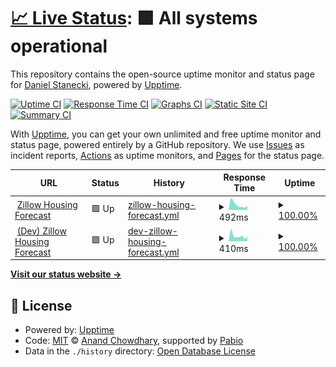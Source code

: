 # [📈 Live Status](https://demo.upptime.js.org): <!--live status--> **🟩 All systems operational**

This repository contains the open-source uptime monitor and status page for [Daniel Stanecki](https://www.danielstanecki.com/), powered by [Upptime](https://github.com/upptime/upptime).

[![Uptime CI](https://github.com/dstanecki/zhf-upptime/workflows/Uptime%20CI/badge.svg)](https://github.com/dstanecki/zhf-upptime/actions?query=workflow%3A%22Uptime+CI%22)
[![Response Time CI](https://github.com/dstanecki/zhf-upptime/workflows/Response%20Time%20CI/badge.svg)](https://github.com/dstanecki/zhf-upptime/actions?query=workflow%3A%22Response+Time+CI%22)
[![Graphs CI](https://github.com/dstanecki/zhf-upptime/workflows/Graphs%20CI/badge.svg)](https://github.com/dstanecki/zhf-upptime/actions?query=workflow%3A%22Graphs+CI%22)
[![Static Site CI](https://github.com/dstanecki/zhf-upptime/workflows/Static%20Site%20CI/badge.svg)](https://github.com/dstanecki/zhf-upptime/actions?query=workflow%3A%22Static+Site+CI%22)
[![Summary CI](https://github.com/dstanecki/zhf-upptime/workflows/Summary%20CI/badge.svg)](https://github.com/dstanecki/zhf-upptime/actions?query=workflow%3A%22Summary+CI%22)

With [Upptime](https://upptime.js.org), you can get your own unlimited and free uptime monitor and status page, powered entirely by a GitHub repository. We use [Issues](https://github.com/dstanecki/zhf-upptime/issues) as incident reports, [Actions](https://github.com/dstanecki/zhf-upptime/actions) as uptime monitors, and [Pages](https://demo.upptime.js.org) for the status page.

<!--start: status pages-->
<!-- This summary is generated by Upptime (https://github.com/upptime/upptime) -->
<!-- Do not edit this manually, your changes will be overwritten -->
<!-- prettier-ignore -->
| URL | Status | History | Response Time | Uptime |
| --- | ------ | ------- | ------------- | ------ |
| <img alt="" src="https://icons.duckduckgo.com/ip3/zhf.danielstanecki.com.ico" height="13"> [Zillow Housing Forecast](https://zhf.danielstanecki.com/ready) | 🟩 Up | [zillow-housing-forecast.yml](https://github.com/dstanecki/zhf-upptime/commits/HEAD/history/zillow-housing-forecast.yml) | <details><summary><img alt="Response time graph" src="./graphs/zillow-housing-forecast/response-time-week.png" height="20"> 492ms</summary><br><a href="https://dstanecki.github.io/zhf-upptime/history/zillow-housing-forecast"><img alt="Response time 416" src="https://img.shields.io/endpoint?url=https%3A%2F%2Fraw.githubusercontent.com%2Fdstanecki%2Fzhf-upptime%2FHEAD%2Fapi%2Fzillow-housing-forecast%2Fresponse-time.json"></a><br><a href="https://dstanecki.github.io/zhf-upptime/history/zillow-housing-forecast"><img alt="24-hour response time 381" src="https://img.shields.io/endpoint?url=https%3A%2F%2Fraw.githubusercontent.com%2Fdstanecki%2Fzhf-upptime%2FHEAD%2Fapi%2Fzillow-housing-forecast%2Fresponse-time-day.json"></a><br><a href="https://dstanecki.github.io/zhf-upptime/history/zillow-housing-forecast"><img alt="7-day response time 492" src="https://img.shields.io/endpoint?url=https%3A%2F%2Fraw.githubusercontent.com%2Fdstanecki%2Fzhf-upptime%2FHEAD%2Fapi%2Fzillow-housing-forecast%2Fresponse-time-week.json"></a><br><a href="https://dstanecki.github.io/zhf-upptime/history/zillow-housing-forecast"><img alt="30-day response time 416" src="https://img.shields.io/endpoint?url=https%3A%2F%2Fraw.githubusercontent.com%2Fdstanecki%2Fzhf-upptime%2FHEAD%2Fapi%2Fzillow-housing-forecast%2Fresponse-time-month.json"></a><br><a href="https://dstanecki.github.io/zhf-upptime/history/zillow-housing-forecast"><img alt="1-year response time 416" src="https://img.shields.io/endpoint?url=https%3A%2F%2Fraw.githubusercontent.com%2Fdstanecki%2Fzhf-upptime%2FHEAD%2Fapi%2Fzillow-housing-forecast%2Fresponse-time-year.json"></a></details> | <details><summary><a href="https://dstanecki.github.io/zhf-upptime/history/zillow-housing-forecast">100.00%</a></summary><a href="https://dstanecki.github.io/zhf-upptime/history/zillow-housing-forecast"><img alt="All-time uptime 100.00%" src="https://img.shields.io/endpoint?url=https%3A%2F%2Fraw.githubusercontent.com%2Fdstanecki%2Fzhf-upptime%2FHEAD%2Fapi%2Fzillow-housing-forecast%2Fuptime.json"></a><br><a href="https://dstanecki.github.io/zhf-upptime/history/zillow-housing-forecast"><img alt="24-hour uptime 100.00%" src="https://img.shields.io/endpoint?url=https%3A%2F%2Fraw.githubusercontent.com%2Fdstanecki%2Fzhf-upptime%2FHEAD%2Fapi%2Fzillow-housing-forecast%2Fuptime-day.json"></a><br><a href="https://dstanecki.github.io/zhf-upptime/history/zillow-housing-forecast"><img alt="7-day uptime 100.00%" src="https://img.shields.io/endpoint?url=https%3A%2F%2Fraw.githubusercontent.com%2Fdstanecki%2Fzhf-upptime%2FHEAD%2Fapi%2Fzillow-housing-forecast%2Fuptime-week.json"></a><br><a href="https://dstanecki.github.io/zhf-upptime/history/zillow-housing-forecast"><img alt="30-day uptime 100.00%" src="https://img.shields.io/endpoint?url=https%3A%2F%2Fraw.githubusercontent.com%2Fdstanecki%2Fzhf-upptime%2FHEAD%2Fapi%2Fzillow-housing-forecast%2Fuptime-month.json"></a><br><a href="https://dstanecki.github.io/zhf-upptime/history/zillow-housing-forecast"><img alt="1-year uptime 100.00%" src="https://img.shields.io/endpoint?url=https%3A%2F%2Fraw.githubusercontent.com%2Fdstanecki%2Fzhf-upptime%2FHEAD%2Fapi%2Fzillow-housing-forecast%2Fuptime-year.json"></a></details>
| <img alt="" src="https://icons.duckduckgo.com/ip3/zhf-dev.danielstanecki.com.ico" height="13"> [(Dev) Zillow Housing Forecast](https://zhf-dev.danielstanecki.com/ready) | 🟩 Up | [dev-zillow-housing-forecast.yml](https://github.com/dstanecki/zhf-upptime/commits/HEAD/history/dev-zillow-housing-forecast.yml) | <details><summary><img alt="Response time graph" src="./graphs/dev-zillow-housing-forecast/response-time-week.png" height="20"> 410ms</summary><br><a href="https://dstanecki.github.io/zhf-upptime/history/dev-zillow-housing-forecast"><img alt="Response time 385" src="https://img.shields.io/endpoint?url=https%3A%2F%2Fraw.githubusercontent.com%2Fdstanecki%2Fzhf-upptime%2FHEAD%2Fapi%2Fdev-zillow-housing-forecast%2Fresponse-time.json"></a><br><a href="https://dstanecki.github.io/zhf-upptime/history/dev-zillow-housing-forecast"><img alt="24-hour response time 372" src="https://img.shields.io/endpoint?url=https%3A%2F%2Fraw.githubusercontent.com%2Fdstanecki%2Fzhf-upptime%2FHEAD%2Fapi%2Fdev-zillow-housing-forecast%2Fresponse-time-day.json"></a><br><a href="https://dstanecki.github.io/zhf-upptime/history/dev-zillow-housing-forecast"><img alt="7-day response time 410" src="https://img.shields.io/endpoint?url=https%3A%2F%2Fraw.githubusercontent.com%2Fdstanecki%2Fzhf-upptime%2FHEAD%2Fapi%2Fdev-zillow-housing-forecast%2Fresponse-time-week.json"></a><br><a href="https://dstanecki.github.io/zhf-upptime/history/dev-zillow-housing-forecast"><img alt="30-day response time 385" src="https://img.shields.io/endpoint?url=https%3A%2F%2Fraw.githubusercontent.com%2Fdstanecki%2Fzhf-upptime%2FHEAD%2Fapi%2Fdev-zillow-housing-forecast%2Fresponse-time-month.json"></a><br><a href="https://dstanecki.github.io/zhf-upptime/history/dev-zillow-housing-forecast"><img alt="1-year response time 385" src="https://img.shields.io/endpoint?url=https%3A%2F%2Fraw.githubusercontent.com%2Fdstanecki%2Fzhf-upptime%2FHEAD%2Fapi%2Fdev-zillow-housing-forecast%2Fresponse-time-year.json"></a></details> | <details><summary><a href="https://dstanecki.github.io/zhf-upptime/history/dev-zillow-housing-forecast">100.00%</a></summary><a href="https://dstanecki.github.io/zhf-upptime/history/dev-zillow-housing-forecast"><img alt="All-time uptime 100.00%" src="https://img.shields.io/endpoint?url=https%3A%2F%2Fraw.githubusercontent.com%2Fdstanecki%2Fzhf-upptime%2FHEAD%2Fapi%2Fdev-zillow-housing-forecast%2Fuptime.json"></a><br><a href="https://dstanecki.github.io/zhf-upptime/history/dev-zillow-housing-forecast"><img alt="24-hour uptime 100.00%" src="https://img.shields.io/endpoint?url=https%3A%2F%2Fraw.githubusercontent.com%2Fdstanecki%2Fzhf-upptime%2FHEAD%2Fapi%2Fdev-zillow-housing-forecast%2Fuptime-day.json"></a><br><a href="https://dstanecki.github.io/zhf-upptime/history/dev-zillow-housing-forecast"><img alt="7-day uptime 100.00%" src="https://img.shields.io/endpoint?url=https%3A%2F%2Fraw.githubusercontent.com%2Fdstanecki%2Fzhf-upptime%2FHEAD%2Fapi%2Fdev-zillow-housing-forecast%2Fuptime-week.json"></a><br><a href="https://dstanecki.github.io/zhf-upptime/history/dev-zillow-housing-forecast"><img alt="30-day uptime 100.00%" src="https://img.shields.io/endpoint?url=https%3A%2F%2Fraw.githubusercontent.com%2Fdstanecki%2Fzhf-upptime%2FHEAD%2Fapi%2Fdev-zillow-housing-forecast%2Fuptime-month.json"></a><br><a href="https://dstanecki.github.io/zhf-upptime/history/dev-zillow-housing-forecast"><img alt="1-year uptime 100.00%" src="https://img.shields.io/endpoint?url=https%3A%2F%2Fraw.githubusercontent.com%2Fdstanecki%2Fzhf-upptime%2FHEAD%2Fapi%2Fdev-zillow-housing-forecast%2Fuptime-year.json"></a></details>

<!--end: status pages-->

[**Visit our status website →**](https://demo.upptime.js.org)

## 📄 License

- Powered by: [Upptime](https://github.com/upptime/upptime)
- Code: [MIT](./LICENSE) © [Anand Chowdhary](https://anandchowdhary.com), supported by [Pabio](https://pabio.com)
- Data in the `./history` directory: [Open Database License](https://opendatacommons.org/licenses/odbl/1-0/)
